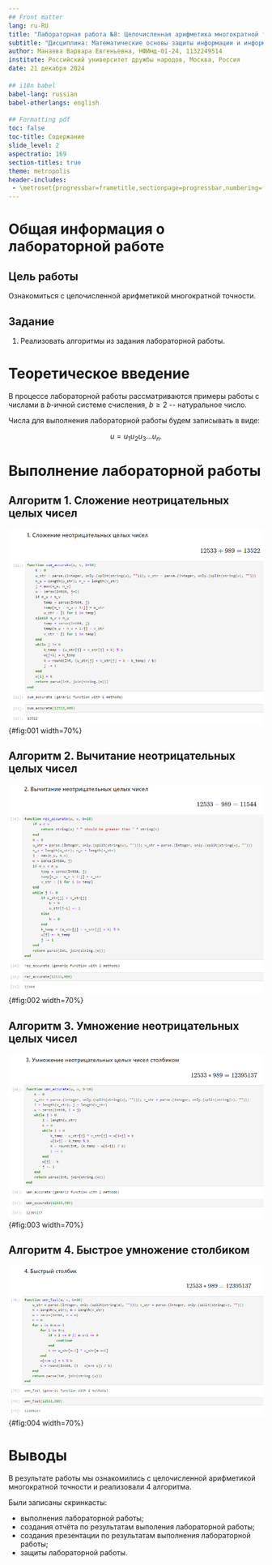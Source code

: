 ```yaml
---
## Front matter
lang: ru-RU
title: "Лабораторная работа №8: Целочисленная арифметика многократной точности"
subtitle: "Дисциплина: Математические основы защиты информации и информационной безопасности"
author: Манаева Варвара Евгеньевна, НФИмд-01-24, 1132249514
institute: Российский университет дружбы народов, Москва, Россия
date: 21 декабря 2024

## i18n babel
babel-lang: russian
babel-otherlangs: english

## Formatting pdf
toc: false
toc-title: Содержание
slide_level: 2
aspectratio: 169
section-titles: true
theme: metropolis
header-includes:
 - \metroset{progressbar=frametitle,sectionpage=progressbar,numbering=fraction}
---
```


# Общая информация о лабораторной работе

## Цель работы

Ознакомиться с целочисленной арифметикой многократной точности.

## Задание

1. Реализовать алгоритмы из задания лабораторной работы.

# Теоретическое введение

В процессе лабораторной работы рассматриваются примеры работы с числами в $b$-ичной системе счисления, $b \ge 2$ -- натуральное число.

Числа для выполнения лабораторной работы будем записывать в виде:

$$
u = u_1u_2u_3\dots u_n.
$$

# Выполнение лабораторной работы

## Алгоритм 1. Сложение неотрицательных целых чисел

![](image/1_func.png){#fig:001 width=70%}

## Алгоритм 2. Вычитание неотрицательных целых чисел

![](image/2_func.png){#fig:002 width=70%}

## Алгоритм 3. Умножение неотрицательных целых чисел

![](image/3_func.png){#fig:003 width=70%}

## Алгоритм 4. Быстрое умножение столбиком

![](image/4_func.png){#fig:004 width=70%}

# Выводы

В результате работы мы ознакомились с целочисленной арифметикой многократной точности и реализовали 4 алгоритма.

Были записаны скринкасты:

- выполнения лабораторной работы;
- создания отчёта по результатам выполения лабораторной работы;
- создания презентации по результатам выполнения лабораторной работы;
- защиты лабораторной работы.
